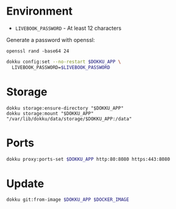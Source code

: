 # Environment

* `LIVEBOOK_PASSWORD` - At least 12 characters

Generate a password with openssl:

```
openssl rand -base64 24
```

```sh
dokku config:set --no-restart $DOKKU_APP \
  LIVEBOOK_PASSWORD=$LIVEBOOK_PASSWORD
```

# Storage

```
dokku storage:ensure-directory "$DOKKU_APP"
dokku storage:mount "$DOKKU_APP" "/var/lib/dokku/data/storage/$DOKKU_APP:/data"
```

# Ports

```sh
dokku proxy:ports-set $DOKKU_APP http:80:8080 https:443:8080
```

# Update

```sh
dokku git:from-image $DOKKU_APP $DOCKER_IMAGE
```